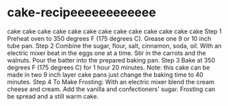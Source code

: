 # cake-recipeeeeeeeeeeee
cake cake cake cake cake cake cake cake cake cake cake cake cake     Step 1 Preheat oven to 350 degrees F (175 degrees C). Grease one 9 or 10 inch tube pan.  Step 2 Combine the sugar, flour, salt, cinnamon, soda, oil. With an electric mixer beat in the eggs one at a time. Stir in the carrots and the walnuts. Pour the batter into the prepared baking pan.  Step 3 Bake at 350 degrees F (175 degrees C) for 1 hour 20 minutes. Note: this cake can be made in two 9 inch layer cake pans just change the baking time to 40 minutes.  Step 4 To Make Frosting: With an electric mixer blend the cream cheese and cream. Add the vanilla and confectioners' sugar. Frosting can be spread and a still warm cake.
